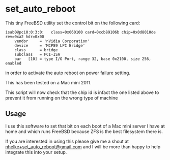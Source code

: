 set_auto_reboot
===============

This tiny FreeBSD utility set the control bit on the following card:

	isab0@pci0:0:3:0:	class=0x060100 card=0xcb89106b chip=0x0d8010de rev=0xa2 hdr=0x00
	    vendor     = 'nVidia Corporation'
	    device     = 'MCP89 LPC Bridge'
	    class      = bridge
	    subclass   = PCI-ISA
	    bar   [10] = type I/O Port, range 32, base 0x2100, size 256, enabled

in order to activate the auto reboot on power failure setting.

This has been tested on a Mac mini 2011.

This script will now check that the chip id is infact the one listed above to prevent it from running on the wrong type of machine


Usage
-----

I use this software to set that bit on each boot of a Mac mini server I have at home and which runs FreeBSD because ZFS is the best filesystem there is.

If you are interested in using this please give me a shout at nhelke+set_auto_reboot@gmail.com and I will be more than happy to help integrate this into your setup.
